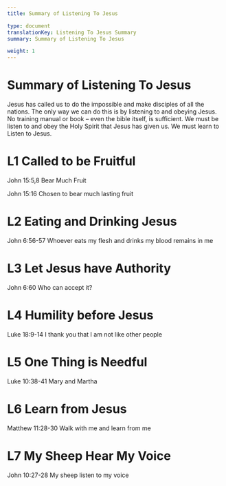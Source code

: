 ```yaml
---
title: Summary of Listening To Jesus

type: document
translationKey: Listening To Jesus Summary
summary: Summary of Listening To Jesus

weight: 1
---
```

# Summary of Listening To Jesus
Jesus has called us to do the impossible and make disciples of all the nations. The only way we can do this is by listening to and obeying Jesus. No training manual or book – even the bible itself, is sufficient. We must be listen to and obey the Holy Spirit that Jesus has given us. We must learn to Listen to Jesus.
# L1  Called to be Fruitful

John 15:5,8 Bear Much Fruit	

John 15:16 Chosen to bear much lasting fruit
# L2  Eating and Drinking Jesus

John 6:56-57 Whoever eats my flesh and drinks my blood remains in me
# L3  Let Jesus have Authority

John 6:60 Who can accept it?
# L4  Humility before Jesus

Luke 18:9-14 I thank you that I am not like other people
# L5  One Thing is Needful

Luke 10:38-41 Mary and Martha
# L6  Learn from Jesus

Matthew 11:28-30 Walk with me and learn from me
# L7  My Sheep Hear My Voice

John 10:27-28 My sheep listen to my voice